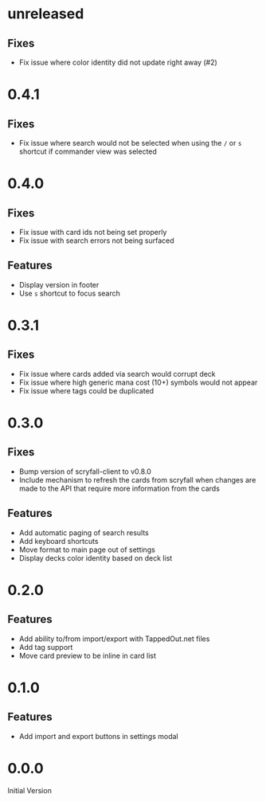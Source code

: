 # unreleased
## Fixes
* Fix issue where color identity did not update right away (#2)

# 0.4.1
## Fixes
* Fix issue where search would not be selected when using the `/` or `s` shortcut if commander view was selected

# 0.4.0
## Fixes
* Fix issue with card ids not being set properly
* Fix issue with search errors not being surfaced

## Features
* Display version in footer
* Use `s` shortcut to focus search

# 0.3.1
## Fixes
* Fix issue where cards added via search would corrupt deck
* Fix issue where high generic mana cost (10+) symbols would not appear
* Fix issue where tags could be duplicated

# 0.3.0
## Fixes
* Bump version of scryfall-client to v0.8.0
* Include mechanism to refresh the cards from scryfall when changes are made to the API that require more information from the cards

## Features
* Add automatic paging of search results
* Add keyboard shortcuts
* Move format to main page out of settings
* Display decks color identity based on deck list

# 0.2.0
## Features
* Add ability to/from import/export with TappedOut.net files
* Add tag support
* Move card preview to be inline in card list

# 0.1.0
## Features
* Add import and export buttons in settings modal

# 0.0.0
Initial Version
